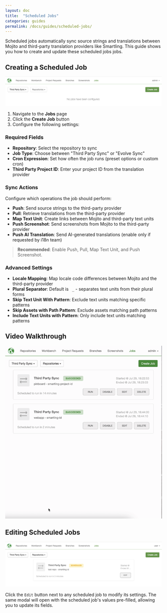 ```yaml
---
layout: doc
title:  "Scheduled Jobs"
categories: guides
permalink: /docs/guides/scheduled-jobs/
---
```


Scheduled jobs automatically sync source strings and translations between Mojito and third-party translation providers like Smartling. This guide shows you how to create and update these scheduled jobs jobs.

## Creating a Scheduled Job

![Create Job Button](./scheduled-jobs/images/create-job-button.png)

1. Navigate to the **Jobs** page
2. Click the **Create Job** button
3. Configure the following settings:

### Required Fields

- **Repository**: Select the repository to sync
- **Job Type**: Choose between "Third Party Sync" or "Evolve Sync"
- **Cron Expression**: Set how often the job runs (preset options or custom cron)
- **Third Party Project ID**: Enter your project ID from the translation provider

### Sync Actions

Configure which operations the job should perform:

- **Push**: Send source strings to the third-party provider
- **Pull**: Retrieve translations from the third-party provider  
- **Map Text Unit**: Create links between Mojito and third-party text units
- **Push Screenshot**: Send screenshots from Mojito to the third-party provider
- **Push AI Translation**: Send AI-generated translations (enable only if requested by i18n team)

> **Recommended**: Enable Push, Pull, Map Text Unit, and Push Screenshot.

### Advanced Settings

- **Locale Mapping**: Map locale code differences between Mojito and the third-party provider
- **Plural Separator**: Default is ` _` - separates text units from their plural forms
- **Skip Text Unit With Pattern**: Exclude text units matching specific patterns
- **Skip Assets with Path Pattern**: Exclude assets matching path patterns
- **Include Text Units with Pattern**: Only include text units matching patterns

## Video Walkthrough

![Creating Scheduled Jobs](./scheduled-jobs/images/creating-scheduled-job.gif)

## Editing Scheduled Jobs

![Edit Scheduled Job Button](./scheduled-jobs/images/edit-scheduled-job-button.png)

Click the `Edit` button next to any scheduled job to modify its settings. The same modal will open with the scheduled job's values pre-filled, allowing you to update its fields.